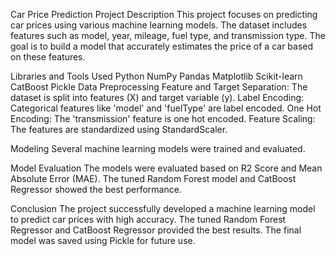Car Price Prediction Project
Description
This project focuses on predicting car prices using various machine learning models. The dataset includes features such as model, year, mileage, fuel type, and transmission type. The goal is to build a model that accurately estimates the price of a car based on these features.

Libraries and Tools Used
Python
NumPy
Pandas
Matplotlib
Scikit-learn
CatBoost
Pickle
Data Preprocessing
Feature and Target Separation: The dataset is split into features (X) and target variable (y).
Label Encoding: Categorical features like 'model' and 'fuelType' are label encoded.
One Hot Encoding: The 'transmission' feature is one hot encoded.
Feature Scaling: The features are standardized using StandardScaler.

Modeling
Several machine learning models were trained and evaluated.

Model Evaluation
The models were evaluated based on R2 Score and Mean Absolute Error (MAE). The tuned Random Forest model and CatBoost Regressor showed the best performance.

Conclusion
The project successfully developed a machine learning model to predict car prices with high accuracy. The tuned Random Forest Regressor and CatBoost Regressor provided the best results. The final model was saved using Pickle for future use.

